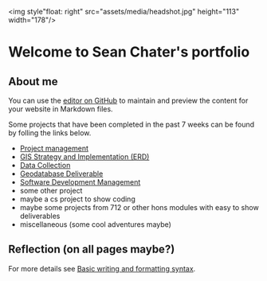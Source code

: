 <!-- %![Image](media/headshot.jpg) -->
<img style"float: right" src="assets/media/headshot.jpg" height="113" width="178"/>

# Welcome to Sean Chater's portfolio

## About me
You can use the [editor on GitHub](https://github.com/seanchater/seanchater.github.io/edit/main/index.md) to maintain and preview the content for your website in Markdown files.

Some projects that have been completed in the past 7 weeks can be found by folling the links below.

- [Project management](assets/pages/project_man.md)
- [GIS Strategy and Implementation (ERD)](assets/pages/strat.md)
- [Data Collection](assets/pages/data_collect.md)
- [Geodatabase Deliverable](assets/pages/geodb.md)
- [Software Development Management](assets/pages/soft_dev.md)
- some other project
- maybe a cs project to show coding
- maybe some projects from 712 or other hons modules with easy to show deliverables
- miscellaneous (some cool adventures maybe)

## Reflection (on all pages maybe?)

For more details see [Basic writing and formatting syntax](https://docs.github.com/en/github/writing-on-github/getting-started-with-writing-and-formatting-on-github/basic-writing-and-formatting-syntax).